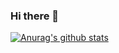 ### Hi there 👋

[![Anurag's github stats](//p3-juejin.byteimg.com/tos-cn-i-k3u1fbpfcp/1188110e11c84be89e6c60130622635a~tplv-k3u1fbpfcp-zoom-1.image)](https://github.com/anuraghazra/github-readme-stats)

<!--
**AlinsRan/AlinsRan** is a ✨ _special_ ✨ repository because its `README.md` (this file) appears on your GitHub profile.

Here are some ideas to get you started:

- 🔭 I’m currently working on ...
- 🌱 I’m currently learning ...
- 👯 I’m looking to collaborate on ...
- 🤔 I’m looking for help with ...
- 💬 Ask me about ...
- 📫 How to reach me: ...
- 😄 Pronouns: ...
- ⚡ Fun fact: ...
-->
